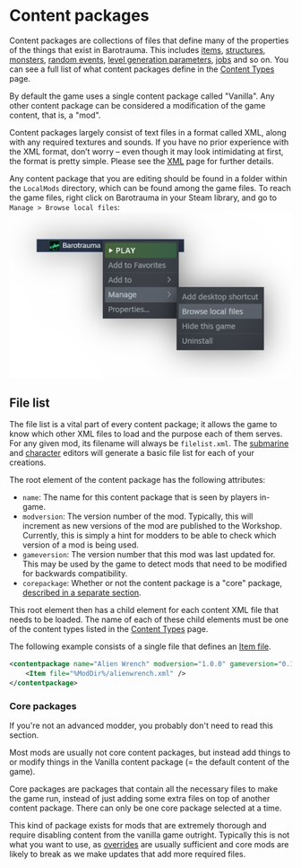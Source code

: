 # Content packages

Content packages are collections of files that define many of the properties of the things that exist in Barotrauma. This includes [items](../ContentTypes/Item.md), [structures](../ContentTypes/Structure.md), [monsters](../ContentTypes/Character.md), [random events](../ContentTypes/RandomEvents.md), [level generation parameters](../ContentTypes/LevelGenerationParameters.md), [jobs](../ContentTypes/Jobs.md) and so on. You can see a full list of what content packages define in the [Content Types](ContentTypes.md) page.

By default the game uses a single content package called "Vanilla". Any other content package can be considered a modification of the game content, that is, a "mod".

Content packages largely consist of text files in a format called XML, along with any required textures and sounds. If you have no prior experience with the XML format, don’t worry – even though it may look intimidating at first, the format is pretty simple. Please see the [XML](XML.md) page for further details.

Any content package that you are editing should be found in a folder within the `LocalMods` directory, which can be found among the game files. To reach the game files, right click on Barotrauma in your Steam library, and go to `Manage > Browse local files`:
![](img/BrowseLocalFiles.png)

## File list

The file list is a vital part of every content package; it allows the game to know which other XML files to load and the purpose each of them serves. For any given mod, its filename will always be `filelist.xml`. The [submarine](../Editors/SubmarineEditor.md) and [character](../Editors/CharacterEditor.md) editors will generate a basic file list for each of your creations.

The root element of the content package has the following attributes:
- `name`: The name for this content package that is seen by players in-game.
- `modversion`: The version number of the mod. Typically, this will increment as new versions of the mod are published to the Workshop. Currently, this is simply a hint for modders to be able to check which version of a mod is being used.
- `gameversion`: The version number that this mod was last updated for. This may be used by the game to detect mods that need to be modified for backwards compatibility.
- `corepackage`: Whether or not the content package is a "core" package, [described in a separate section](#core-packages).

This root element then has a child element for each content XML file that needs to be loaded. The name of each of these child elements must be one of the content types listed in the [Content Types](ContentTypes.md) page.

The following example consists of a single file that defines an [Item file](../ContentTypes/Item.md).

```xml
<contentpackage name="Alien Wrench" modversion="1.0.0" gameversion="0.17.8.0" corepackage="false">
    <Item file="%ModDir%/alienwrench.xml" />
</contentpackage>
```

### Core packages

If you're not an advanced modder, you probably don't need to read this section.

Most mods are usually not core content packages, but instead add things to or modify things in the Vanilla content package (= the default content of the game).

Core packages are packages that contain all the necessary files to make the game run, instead of just adding some extra files on top of another content package. There can only be one core package selected at a time.

This kind of package exists for mods that are extremely thorough and require disabling content from the vanilla game outright. Typically this is not what you want to use, as [overrides](Overrides.md) are usually sufficient and core mods are likely to break as we make updates that add more required files.
